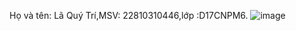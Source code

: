 Họ và tên: Lã Quý Trí,MSV: 22810310446,lớp :D17CNPM6.
![image](https://github.com/user-attachments/assets/603226f0-b39a-4309-a1f9-aa706e5a1a2e)
